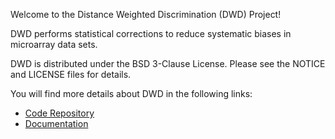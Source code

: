Welcome to the Distance Weighted Discrimination (DWD) Project!

DWD performs statistical corrections to reduce systematic biases in microarray data sets. 

DWD is distributed under the BSD 3-Clause License. Please see the NOTICE and LICENSE files for details.

You will find more details about DWD in the following links:


 * [Code Repository](https://github.com/NCIP/DWD)
 * [Documentation](https://genome.unc.edu/dwd/)
 
